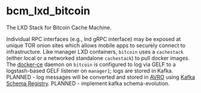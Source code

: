 # bcm_lxd_bitcoin
The LXD Stack for Bitcoin Cache Machine.


 Individual RPC interfaces (e.g., lnd gRPC interface) may be exposed at unique TOR onion sites which allows mobile apps to securely connect to infrastructure. Like manager LXD containers, `bitcoin` uses a `cachestack` (either local or a networked standalone `cachestack`) to pull docker images. The [docker-ce]("https://docs.docker.com/install/#next-release") daemon on `bitcoin` is configured to log via GELF to a logstash-based GELF listener on `manager1`; logs are stored in Kafka. PLANNED - log messages will be converted and stored in [AVRO](https://www.confluent.io/blog/avro-kafka-data/) using [Kafka Schema Registry]("https://github.com/confluentinc/schema-registry"). PLANNED - implement kafka schema-evolution.